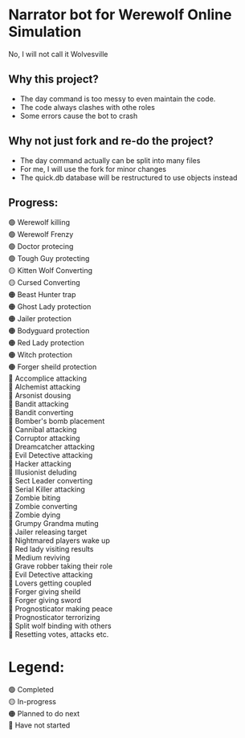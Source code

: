 # Narrator bot for Werewolf Online Simulation
No, I will not call it Wolvesville

## Why this project?
- The day command is too messy to even maintain the code. 
- The code always clashes with othe roles
- Some errors cause the bot to crash

## Why not just fork and re-do the project?
- The day command actually can be split into many files
- For me, I will use the fork for minor changes
- The quick.db database will be restructured to use objects instead

## Progress:
🟢 Werewolf killing               <br>
🟢 Werewolf Frenzy                <br>
🟢 Doctor protecing               <br>
🟢 Tough Guy protecting           <br>
🟡 Kitten Wolf Converting         <br>
🟡 Cursed Converting              <br>
🟠 Beast Hunter trap              <br>
🟠 Ghost Lady protection          <br>
🟠 Jailer protection              <br>
🟠 Bodyguard protection           <br>
🟠 Red Lady protection            <br>
🟠 Witch protection               <br>
🟠 Forger sheild protection       <br>
🔴 Accomplice attacking           <br>
🔴 Alchemist attacking            <br>
🔴 Arsonist dousing               <br>
🔴 Bandit attacking               <br>
🔴 Bandit converting              <br>
🔴 Bomber's bomb placement        <br>
🔴 Cannibal attacking             <br>
🔴 Corruptor attacking            <br>
🔴 Dreamcatcher attacking         <br>
🔴 Evil Detective attacking       <br>
🔴 Hacker attacking               <br>
🔴 Illusionist deluding           <br>
🔴 Sect Leader converting         <br>
🔴 Serial Killer attacking        <br>
🔴 Zombie biting                  <br>
🔴 Zombie converting              <br>
🔴 Zombie dying                   <br>
🔴 Grumpy Grandma muting          <br>
🔴 Jailer releasing target        <br>
🔴 Nightmared players wake up     <br>
🔴 Red lady visiting results      <br>
🔴 Medium reviving                <br>
🔴 Grave robber taking their role <br>
🔴 Evil Detective attacking       <br>
🔴 Lovers getting coupled         <br>
🔴 Forger giving sheild           <br>
🔴 Forger giving sword            <br>
🔴 Prognosticator making peace    <br>
🔴 Prognosticator terrorizing     <br>
🔴 Split wolf binding with others <br>
🔴 Resetting votes, attacks etc.  <br>



# Legend:
🟢 Completed                      <br>
🟡 In-progress                    <br>
🟠 Planned to do next             <br>
🔴 Have not started               <br>

